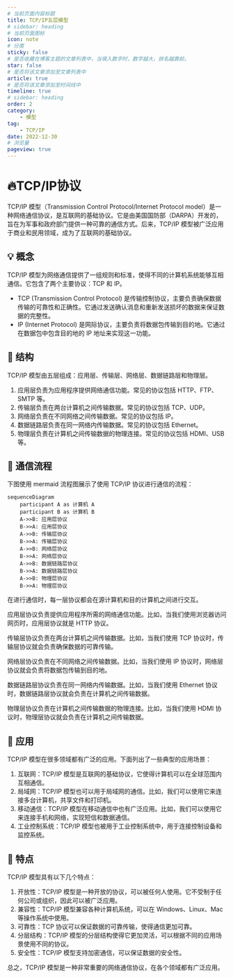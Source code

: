 ```yaml
---
# 当前页面内容标题
title: TCP/IP五层模型
# sidebar: heading
# 当前页面图标
icon: note
# 分类
sticky: false
# 是否收藏在博客主题的文章列表中，当填入数字时，数字越大，排名越靠前。
star: false
# 是否将该文章添加至文章列表中
article: true
# 是否将该文章添加至时间线中
timeline: true
# sidebar: heading
order: 2
category:
    - 模型
tag:
    - TCP/IP
date: 2022-12-30
# 浏览量
pageview: true
---
```


# 🔥TCP/IP协议

TCP/IP 模型（Transmission Control Protocol/Internet Protocol model）是一种网络通信协议，是互联网的基础协议。它是由美国国防部（DARPA）开发的，旨在为军事和政府部门提供一种可靠的通信方式。后来，TCP/IP 模型被广泛应用于商业和民用领域，成为了互联网的基础协议。

## 💡 概念

TCP/IP 模型为网络通信提供了一组规则和标准，使得不同的计算机系统能够互相通信。它包含了两个主要协议：TCP 和 IP。

- TCP (Transmission Control Protocol) 是传输控制协议，主要负责确保数据传输的可靠性和正确性。它通过发送确认消息和重新发送损坏的数据来保证数据的完整性。
- IP (Internet Protocol) 是网际协议，主要负责将数据包传输到目的地。它通过在数据包中包含目的地的 IP 地址来实现这一功能。

## 📐 结构

TCP/IP 模型由五层组成：应用层、传输层、网络层、数据链路层和物理层。

1. 应用层负责为应用程序提供网络通信功能。常见的协议包括 HTTP、FTP、SMTP 等。
2. 传输层负责在两台计算机之间传输数据。常见的协议包括 TCP、UDP。
3. 网络层负责在不同网络之间传输数据。常见的协议包括 IP。
4. 数据链路层负责在同一网络内传输数据。常见的协议包括 Ethernet。
5. 物理层负责在计算机之间传输数据的物理连接。常见的协议包括 HDMI、USB 等。

## 🚀 通信流程

下图使用 mermaid 流程图展示了使用 TCP/IP 协议进行通信的流程：

```mermaid
sequenceDiagram
    participant A as 计算机 A
    participant B as 计算机 B
    A->>B: 应用层协议
    B->>A: 应用层协议
    A->>B: 传输层协议
    B->>A: 传输层协议
    A->>B: 网络层协议
    B->>A: 网络层协议
    A->>B: 数据链路层协议
    B->>A: 数据链路层协议
    A->>B: 物理层协议
    B->>A: 物理层协议
```

在进行通信时，每一层协议都会在源计算机和目的计算机之间进行交互。

应用层协议负责提供应用程序所需的网络通信功能。比如，当我们使用浏览器访问网页时，应用层协议就是 HTTP 协议。

传输层协议负责在两台计算机之间传输数据。比如，当我们使用 TCP 协议时，传输层协议就会负责确保数据的可靠传输。

网络层协议负责在不同网络之间传输数据。比如，当我们使用 IP 协议时，网络层协议就会负责将数据包传输到目的地。

数据链路层协议负责在同一网络内传输数据。比如，当我们使用 Ethernet 协议时，数据链路层协议就会负责在计算机之间传输数据。

物理层协议负责在计算机之间传输数据的物理连接。比如，当我们使用 HDMI 协议时，物理层协议就会负责在计算机之间传输数据。

## 📱 应用

TCP/IP 模型在很多领域都有广泛的应用。下面列出了一些典型的应用场景：

1. 互联网：TCP/IP 模型是互联网的基础协议，它使得计算机可以在全球范围内互相通信。
2. 局域网：TCP/IP 模型也可以用于局域网的通信。比如，我们可以使用它来连接多台计算机，共享文件和打印机。
3. 移动通信：TCP/IP 模型在移动通信中也有广泛应用。比如，我们可以使用它来连接手机和网络，实现短信和数据通信。
4. 工业控制系统：TCP/IP 模型也被用于工业控制系统中，用于连接控制设备和监控系统。

## 🌟 特点

TCP/IP 模型具有以下几个特点：

1. 开放性：TCP/IP 模型是一种开放的协议，可以被任何人使用。它不受制于任何公司或组织，因此可以被广泛应用。
2. 兼容性：TCP/IP 模型兼容各种计算机系统，可以在 Windows、Linux、Mac 等操作系统中使用。
3. 可靠性：TCP 协议可以保证数据的可靠传输，使得通信更加可靠。
4. 分层结构：TCP/IP 模型的分层结构使得它更加灵活，可以根据不同的应用场景使用不同的协议。
5. 安全性：TCP/IP 模型支持加密通信，可以保证数据的安全性。

总之，TCP/IP 模型是一种非常重要的网络通信协议，在各个领域都有广泛应用。